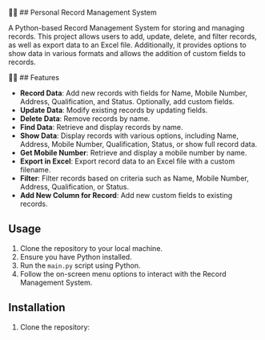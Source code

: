 🌹🌿 ## Personal Record Management System

A Python-based Record Management System for storing and managing records. This project allows users to add, update, delete, and filter records, as well as export data to an Excel file. Additionally, it provides options to show data in various formats and allows the addition of custom fields to records.

🌹🌿 ## Features

- **Record Data**: Add new records with fields for Name, Mobile Number, Address, Qualification, and Status. Optionally, add custom fields.
- **Update Data**: Modify existing records by updating fields.
- **Delete Data**: Remove records by name.
- **Find Data**: Retrieve and display records by name.
- **Show Data**: Display records with various options, including Name, Address, Mobile Number, Qualification, Status, or show full record data.
- **Get Mobile Number**: Retrieve and display a mobile number by name.
- **Export in Excel**: Export record data to an Excel file with a custom filename.
- **Filter**: Filter records based on criteria such as Name, Mobile Number, Address, Qualification, or Status.
- **Add New Column for Record**: Add new custom fields to existing records.

## Usage

1. Clone the repository to your local machine.
2. Ensure you have Python installed.
3. Run the `main.py` script using Python.
4. Follow the on-screen menu options to interact with the Record Management System.

## Installation

1. Clone the repository:

   ```bash
   
